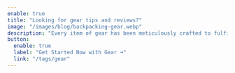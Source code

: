 ```yaml
---
enable: true
title: "Looking for gear tips and reviews?"
image: "/images/blog/backpacking-gear.webp"
description: "Every item of gear has been meticulously crafted to fulfill precise needs and purposes. Discover which gear meets the mark and which ones may fall short. Additionally, I'll make it a priority to help you find optimal value for your investment and share a handful of trade secrets to enhance your experience."
button:
  enable: true
  label: "Get Started Now with Gear ➜"
  link: "/tags/gear"
---
```

